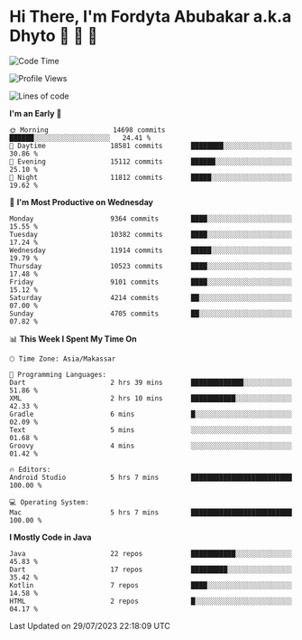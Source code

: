 # Hi There, I'm Fordyta Abubakar a.k.a Dhyto 👋 👋 👋 

<!--
**DhytoDev/dhytodev** is a ✨ _special_ ✨ repository because its `README.md` (this file) appears on your GitHub profile.

Here are some ideas to get you started:

- 🔭 I’m currently working on ...
- 🌱 I’m currently learning ...
- 👯 I’m looking to collaborate on ...
- 🤔 I’m looking for help with ...
- 💬 Ask me about ...
- 📫 How to reach me: ...
- 😄 Pronouns: ...
- ⚡ Fun fact: ...
-->

<!--START_SECTION:waka-->
![Code Time](http://img.shields.io/badge/Code%20Time-1%2C977%20hrs%201%20min-blue)

![Profile Views](http://img.shields.io/badge/Profile%20Views-0-blue)

![Lines of code](https://img.shields.io/badge/From%20Hello%20World%20I%27ve%20Written-7.5%20million%20lines%20of%20code-blue)

**I'm an Early 🐤** 

```text
🌞 Morning                14698 commits       ██████░░░░░░░░░░░░░░░░░░░   24.41 % 
🌆 Daytime                18581 commits       ████████░░░░░░░░░░░░░░░░░   30.86 % 
🌃 Evening                15112 commits       ██████░░░░░░░░░░░░░░░░░░░   25.10 % 
🌙 Night                  11812 commits       █████░░░░░░░░░░░░░░░░░░░░   19.62 % 
```
📅 **I'm Most Productive on Wednesday** 

```text
Monday                   9364 commits        ████░░░░░░░░░░░░░░░░░░░░░   15.55 % 
Tuesday                  10382 commits       ████░░░░░░░░░░░░░░░░░░░░░   17.24 % 
Wednesday                11914 commits       █████░░░░░░░░░░░░░░░░░░░░   19.79 % 
Thursday                 10523 commits       ████░░░░░░░░░░░░░░░░░░░░░   17.48 % 
Friday                   9101 commits        ████░░░░░░░░░░░░░░░░░░░░░   15.12 % 
Saturday                 4214 commits        ██░░░░░░░░░░░░░░░░░░░░░░░   07.00 % 
Sunday                   4705 commits        ██░░░░░░░░░░░░░░░░░░░░░░░   07.82 % 
```


📊 **This Week I Spent My Time On** 

```text
🕑︎ Time Zone: Asia/Makassar

💬 Programming Languages: 
Dart                     2 hrs 39 mins       █████████████░░░░░░░░░░░░   51.86 % 
XML                      2 hrs 10 mins       ███████████░░░░░░░░░░░░░░   42.33 % 
Gradle                   6 mins              █░░░░░░░░░░░░░░░░░░░░░░░░   02.09 % 
Text                     5 mins              ░░░░░░░░░░░░░░░░░░░░░░░░░   01.68 % 
Groovy                   4 mins              ░░░░░░░░░░░░░░░░░░░░░░░░░   01.42 % 

🔥 Editors: 
Android Studio           5 hrs 7 mins        █████████████████████████   100.00 % 

💻 Operating System: 
Mac                      5 hrs 7 mins        █████████████████████████   100.00 % 
```

**I Mostly Code in Java** 

```text
Java                     22 repos            ███████████░░░░░░░░░░░░░░   45.83 % 
Dart                     17 repos            █████████░░░░░░░░░░░░░░░░   35.42 % 
Kotlin                   7 repos             ████░░░░░░░░░░░░░░░░░░░░░   14.58 % 
HTML                     2 repos             █░░░░░░░░░░░░░░░░░░░░░░░░   04.17 % 
```




 Last Updated on 29/07/2023 22:18:09 UTC
<!--END_SECTION:waka-->

